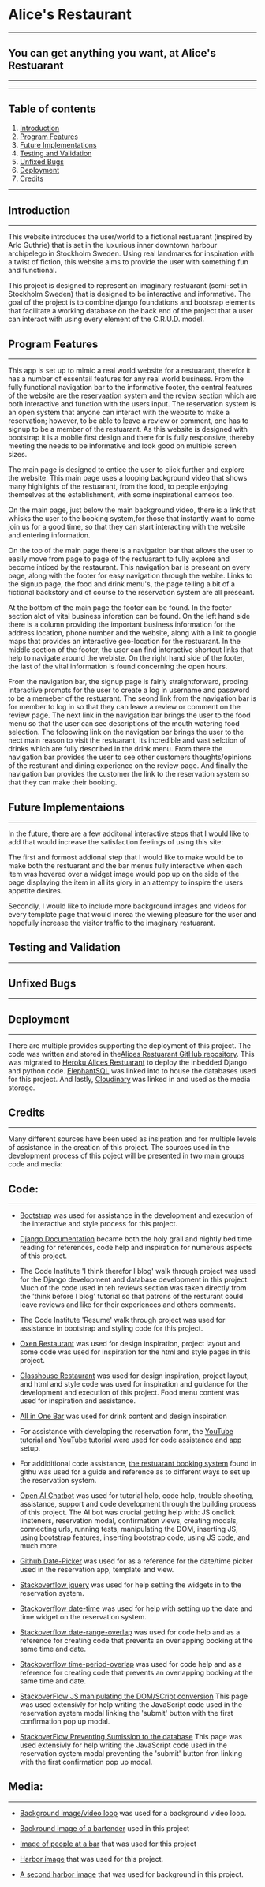 
# Alice's Restaurant
********************


## You can get anything you want, at Alice's Restuarant
********************


********************
## Table of contents
1. [Introduction](#Introduction)
2. [Program Features](#Program-Features)
3. [Future Implementations](#Future-Implementations)
4. [Testing and Validation](#Testing-and-Validation)
5. [Unfixed Bugs](#Unfixed-Bugs)
6. [Deployment](#Deployment)
7. [Credits](#Credits)
********************



## Introduction
********************


This website introduces the user/world to a fictional restuarant (inspired by Arlo Guthrie) that is set in the luxurious inner downtown harbour archipelego in Stockholm Sweden. Using real landmarks for inspiration with a twist of fiction, this website aims to provide the user with something fun and functional.

This project is designed to represent an imaginary restuarant (semi-set in Stockholm Sweden) that is designed to be interactive and informative. The goal of the project is to combine django foundations and bootsrap elements that facilitate a working database on the back end of the project that a user can interact with using every element of the C.R.U.D. model. 





## Program Features
********************

This app is set up to mimic a real world website for a restuarant, therefor it has a number of essentail features for any real world business. From the fully functional navigation bar to the informative footer, the central features of the website are the reservaation system and the review section which are both interactive and function with the users input. The reservation system is an open system that anyone can interact with the website to make a reservation; however, to be able to leave a review or comment, one has to signup to be a member of the restuarant. As this website is designed with bootstrap it is a moblie first design and there for is fully responsive, thereby meeting the needs to be informative and look good on multiple screen sizes.

The main page is designed to entice the user to click further and explore the website.
This main page uses a looping background video that shows many highlights of the restuarant, from the food, to people enjoying themselves at the establishment, with some inspirational cameos too.

On the main page, just below the main background video, there is a link that whisks the user to the booking system,for those that instantly want to come join us for a good time, so that they can start interacting with the website and entering information.

On the top of the main page there is a navigation bar that allows the user to easily move from page to page of the restuarant to fully explore and become inticed by the restaurant. This navigation bar is preseant on every page, along with the footer for easy navigation through the webite. Links to the signup page, the food and drink menu's, the page telling a bit of a fictional backstory and of course to the reservation system are all preseant.

At the bottom of the main page the footer can be found. In the footer section alot of vital business inforation can be found. On the left hand side there is a column providing the important business information for the address location, phone number and the website, along with a link to google maps that provides an interactive geo-location for the restuarant.
In the middle section of the footer, the user can find interactive shortcut links that help to navigate around the webiste. On the right hand side of the footer, the last of the vital information is found concerning the open hours.

From the navigation bar, the signup page is fairly straightforward, proding interactive prompts for the user to create a log in username and password to be a memeber of the restuarant. The seond link from the navigation bar is for member to log in so that they can leave a review or comment on the review page. The next link in the navigation bar brings the user to the food menu so that the user can see descriptions of the mouth watering food selection. The foloowing link on the navigation bar brings the user to the nect main reason to visit the restuarant, its incredible and vast selction of drinks which are fully described in the drink menu. From there the navigation bar provides the user to see other customers thoughts/opinions of the resturant and dining expericnce on the review page. And finally the navigation bar provides the customer the link to the reservation system so that they can make their booking.







## Future Implementaions
********************

In the future, there are a few additonal interactive steps that I would like to add that would increase the satisfaction feelings of using this site:

The first and formost addional step that I would like to make would be to make both the restuarant and the bar menus fully interactive when each item was hovered over a widget image would pop up on the side of the page displaying the item in all its glory in an attempy to inspire the users appetite desires.

Secondly, I would like to include more background images and videos for every template page that would increa the viewing pleasure for the user and hopefully increase the visitor traffic to the imaginary restuarant.




## Testing and Validation
********************




## Unfixed Bugs
********************




## Deployment
********************


There are multiple provides supporting the deployment of this project. The code was written and stored in the[Alices Restuarant GitHub repository](https://github.com/Erik1007/Alices-Restaurant). This was migrated to [Heroku Alices Restuarant](https://dashboard.heroku.com/apps/alices-restaurant-eh) to deploy the inbedded Django and python code. [ElephantSQL](https://api.elephantsql.com) was linked into to house the databases used for this project. And lastly, [Cloudinary](https://console.cloudinary.com) was linked in and used as the media storage.


## Credits
********************

Many different sources have been used as insipration and for multiple levels of assistance in the creation of this project. The sources used in the development process of this poject will be presented in two main groups code and media:

## Code:
********************

- [Bootstrap](https://getbootstrap.com/docs/5.2/getting-started/introduction/) was  used for assistance in the development and execution of the interactive and style process for this project.

- [Django Documentation](https://www.djangoproject.com/) became both the holy grail and nightly bed time reading for references, code help and inspiration for numerous aspects of this project.

- The Code Institute 'I think therefor I blog' walk through project was used for the Django development and database development in this project. Much of the code used in teh reviews section was taken directly from the 'think before I blog' tutorial so that patrons of the resturant could leave reviews and like for their experiences and others comments.

- The Code Institute 'Resume' walk through project was used for assistance in bootstrap and styling code for this project.

- [Oxen Restaurant](https://oaxen.com/en/home/) was used for design inspiration, project layout and some code was used for inspiration for the html and style pages in this project.

- [Glasshouse Restaurant](https://www.glashuset.com/) was used for design inspiration, project layout, and html and style code was used for inspiration and guidance for the development and execution of this project. Food menu content was used for inspiration and assistance.

- [All in One Bar](https://www.allbarone.co.uk/drink#) was used for drink content and design inspiration

- For assistance with developing the reservation form, the [YouTube tutorial](https://www.youtube.com/watch?v=TuXFAl8aMvc) and [YouTube tutorial](https://www.youtube.com/watch?v=xcsbQHdtI2k) were used for code assistance and app setup.

- For addiditional code assistance, [the restuarant booking system](https://github.com/andreagrandi/booking-example/tree/master/booking/restaurants) found in githu was used for a guide and reference as to different ways to set up the reservation system.

- [Open AI Chatbot](https://chat.openai.com/) was used for tutorial help, code help, trouble shooting, assistance, support and code development through the building process of this project. The AI bot was crucial getting help with: JS onclick linsteners, reservation modal, confirmation views, creating modals, connecting urls, running tests, manipulating the DOM, inserting JS, using bootstrap features, inserting bootstrap code, using JS code, and much more.

- [Github Date-Picker](https://github.com/monim67/django-bootstrap-datepicker-plus) was used for as a reference for the date/time picker used in the reservation app, template and view.

- [Stackoverflow jquery](https://stackoverflow.com/questions/68482695/how-to-use-jquery-on-django-media-form) was used for help setting the widgets in to the reservation system.

- [Stackoverflow date-time](https://stackoverflow.com/questions/8474670/pythonic-way-to-combine-datetime-date-and-datetime-time-objects) was used for help with setting up the date and time widget on the reservation system. 

- [Stackoverflow date-range-overlap](https://stackoverflow.com/questions/9044084/efficient-date-range-overlap-calculation) was used for code help and as a reference for creating code that prevents an overlapping booking at the same time and date.

- [Stackoverflow time-period-overlap](https://stackoverflow.com/questions/69015339/how-to-check-two-time-period-for-overlap-in-django) was used for code help and as a reference for creating code that prevents an overlapping booking at the same time and date.

- [StackoverFlow JS manipulating the DOM/SCript conversion](https://stackoverflow.com/questions/3103962/converting-html-string-into-dom-elements) This page was used extensivly for help writing the JavaScript code used in the reservation system modal linking the 'submit' button with the first confirmation pop up modal.

- [StackoverFlow Preventing Sumission to the database](https://stackoverflow.com/questions/8664486/javascript-code-to-stop-form-submission) This page was used extensivly for help writing the JavaScript code used in the reservation system modal preventing the 'submit' button fron linking with the first confirmation pop up modal.


## Media:
********************

- [Background image/video loop](https://www.google.com/url?sa=i&url=https%3A%2F%2Fwww.millerandcarter.co.uk%2Frestaurants%2Fscotland-and-northern-ireland%2Fmillerandcarteredinburghcitycentre&psig=AOvVaw0BcdhbWh6sSdGkmrm9zBoj&ust=1669377418830000&source=images&cd=vfe&ved=0CA8QjhxqFwoTCPjNg9LhxvsCFQAAAAAdAAAAABAE) was used for a background video loop.

- [Backround image of a bartender](https://www.google.com/url?sa=i&url=https%3A%2F%2Fwww.sfgate.com%2Fwine%2Fspirits%2Farticle%2FFive-drinks-that-bartenders-just-hate-to-make-2500138.php&psig=AOvVaw15YutI6WYRkbXBZzARNYCh&ust=1669299861155000&source=images&cd=vfe&ved=0CBEQjhxqFwoTCMip5O_hxvsCFQAAAAAdAAAAABAD)  used in this project

- [Image of people at a bar](https://www.google.com/url?sa=i&url=https%3A%2F%2Fthenounproject.com%2Fphoto%2Fgroup-of-young-people-having-drinks-at-bar-41d2N5%2F&psig=AOvVaw0LUIQY1-saAq8t39rksS0g&ust=1669299224807000&source=images&cd=vfe&ved=0CBEQjhxqFwoTCKCvrJXixvsCFQAAAAAdAAAAABAb) that was used for this project

- [Harbor image](https://www.google.com/url?sa=i&url=https%3A%2F%2Fwww.flickr.com%2Fphotos%2Fventeco%2F671328968&psig=AOvVaw0iiN8iburCgWVi5TFiDYJw&ust=1670863908840000&source=images&cd=vfe&ved=0CA8QjRxqFwoTCPi_t7mT8vsCFQAAAAAdAAAAABAE) that was used for this project.

- [A second harbor image](https://www.google.com/url?sa=i&url=https%3A%2F%2Fstock.adobe.com%2Fsearch%3Fk%3Dstrandvagen&psig=AOvVaw0iiN8iburCgWVi5TFiDYJw&ust=1670863908840000&source=images&cd=vfe&ved=0CA8QjRxqFwoTCODx6feT8vsCFQAAAAAdAAAAABAD) that was used for  background in this project.

